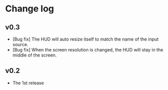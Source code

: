 # Change log

## v0.3
- [Bug fix] The HUD will auto resize itself to match the name of the input source.
- [Bug fix] When the screen resolution is changed, the HUD will stay in the middle of the screen.

## v0.2
- The 1st release